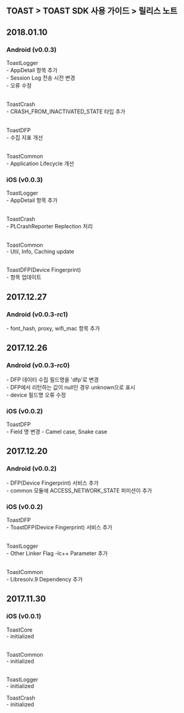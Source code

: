 ## TOAST > TOAST SDK 사용 가이드 > 릴리스 노트

## 2018.01.10

### Android (v0.0.3)
ToastLogger<br>
\- AppDetail 항목 추가<br>
\- Session Log 전송 시전 변경<br>
\- 오류 수정<br><br>

ToastCrash<br>
\- CRASH\_FROM\_INACTIVATED\_STATE 타입 추가<br><br>

ToastDFP<br>
\- 수집 지표 개선<br><br>

ToastCommon<br>
\- Application Lifecycle 개선<br>

### iOS (v0.0.3)
ToastLogger<br>
\- AppDetail 항목 추가<br><br>

ToastCrash<br>
\- PLCrashReporter Replection 처리<br><br>

ToastCommon<br>
\- Util, Info, Caching update<br><br>

ToastDFP\(Device Fingerprint\)<br>
\- 항목 업데이트

## 2017.12.27

### Android (v0.0.3-rc1)
\- font_hash, proxy, wifi_mac 항목 추가<br>


## 2017.12.26

### Android (v0.0.3-rc0)
\- DFP 데이터 수집 필드명을 'dfp'로 변경<br>
\- DFP에서 리턴하는 값이 null인 경우 unknown으로 표시<br>
\- device 필드명 오류 수정<br>

### iOS (v0.0.2)
ToastDFP<br>
\- Field 명 변경 - Camel case, Snake case<br>


## 2017.12.20

### Android (v0.0.2)
\- DFP\(Device Fingerprint\) 서비스 추가<br>
\- common 모듈에 ACCESS\_NETWORK\_STATE 퍼미션이 추가


### iOS (v0.0.2)
ToastDFP<br>
\- ToastDFP\(Device Fingerprint\) 서비스 추가<br><br>

ToastLogger<br>
\- Other Linker Flag -lc++ Parameter 추가<br><br>

ToastCommon<br>
\- Libresolv.9 Dependency 추가<br>


## 2017.11.30

### iOS (v0.0.1)
ToastCore<br>
\- initialized<br><br>

ToastCommon<br>
\- initialized<br><br>

ToastLogger<br>
\- initialized

ToastCrash<br>
\- initialized<br>
